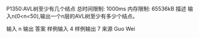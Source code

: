 P1350:AVL树至少有几个结点
总时间限制: 1000ms 内存限制: 65536kB
描述
输入n(0<n<50),输出一个n层的AVL树至少有多少个结点。

输入
n
输出
答案
样例输入
4
样例输出
7
来源
Guo Wei